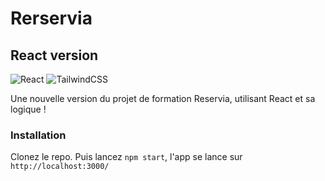 # Rerservia
## React version 

![React](https://img.shields.io/badge/react-%2320232a.svg?style=for-the-badge&logo=react&logoColor=%2361DAFB)
![TailwindCSS](https://img.shields.io/badge/tailwindcss-%2338B2AC.svg?style=for-the-badge&logo=tailwind-css&logoColor=white)

Une nouvelle version du projet de formation Reservia, utilisant React et sa logique !

### Installation  

Clonez le repo. Puis lancez `npm start`, l'app se lance sur `http://localhost:3000/`


